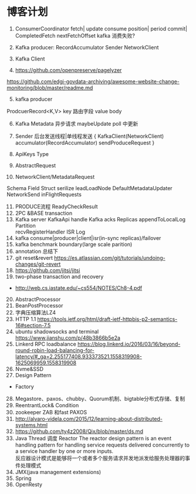 # 博客计划

1. ConsumerCoordinator
 fetch|
 update consume position|
 period commit|
 CompletedFetch
 nextFetchOffset
 kafka 消费失败?

2. Kafka producer:
  RecordAccumulator
  Sender
  NetworkClient
3. Kafka Client
4. https://github.com/openpreserve/pagelyzer

https://github.com/edgi-govdata-archiving/awesome-website-change-monitoring/blob/master/readme.md

5. kafka producer

 ProdcuerRecord<K,V>
 key 路由字段
 value body

6. Kafka Metadata
异步请求
maybeUpdate
poll 中更新

7. Sender 后台发送线程|单线程发送
{
  KafkaClient(NetworkClient)
  accumulator(RecordAccumulator)
  sendProduceRequest
}
8. ApiKeys
  Type

9. AbstractRequest
10. NetworkClient/MetadataRequest

  Schema
  Field
  Struct
  serilize
  leadLoadNode
  DefaultMetadataUpdater
  NetworkSend
  inFlightRequests

11. PRODUCE流程
  ReadyCheckResult
12. 2PC &BASE transaction  
13. Kafka server
   KafkaApi handle
   Kafka acks
   Replicas
   appendToLocalLog
   Partition   
   recvRegisterHandler
   ISR
   Log
14. kafka  consume|producer|client|isr(in-sync replicas)/failover
15. kafka benchmark boundary(large scale parition)
16. annotation 总结下
17. git reset&revert  https://es.atlassian.com/git/tutorials/undoing-changes/git-revert
18. https://github.com/jitsi/jitsi
19. two-phase transaction  and recovery
 - http://web.cs.iastate.edu/~cs554/NOTES/Ch8-4.pdf
20. AbstractProcessor
21. BeanPostProcessor
22. 字典压缩算法LZ4
23. HTTP 1.1
https://tools.ietf.org/html/draft-ietf-httpbis-p2-semantics-16#section-7.5
24. ubuntu shadowsocks and terminal https://www.jianshu.com/p/48b3866b5e2a
25. Linkerd RPC loadbalance
https://blog.linkerd.io/2016/03/16/beyond-round-robin-load-balancing-for-latency/#_ga=2.255177408.933373521.1558319908-1625069959.1558319908
26. Nvme&SSD
27. Design Pattern
* Factory
28. Megastore、paxos、chubby、Quorum机制、bigtable分布式存储、复制
29. ReentrantLock& Condition
30. zookeeper ZAB 和fast PAXOS
31. http://alvaro-videla.com/2015/12/learning-about-distributed-systems.html
32. https://github.com/ty4z2008/Qix/blob/master/ds.md
33. Java Thread 调度
 Reactor
The reactor design pattern is an event handling pattern for handling service requests delivered concurrently to a service handler by one or more inputs.<br/>
反应器设计模式是能够将一个或者多个服务请求并发地派发给服务处理器的事件处理模式
34. JMX(java management extensions)
35. Spring
36. OpenResty
